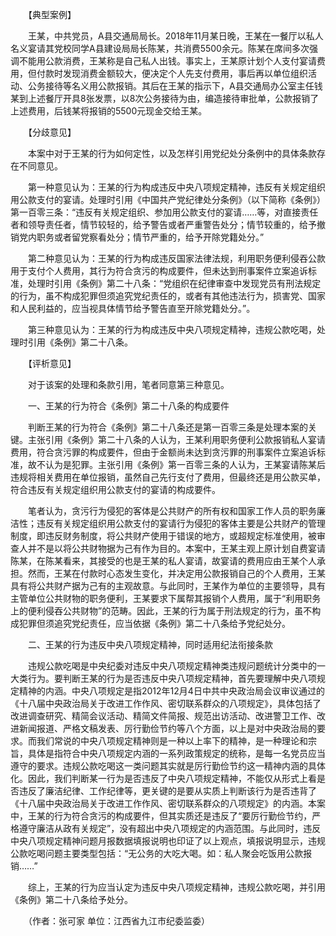 　　【典型案例】

　　王某，中共党员，A县交通局局长。2018年11月某日晚，王某在一餐厅以私人名义宴请其党校同学A县建设局局长陈某，共消费5500余元。陈某在席间多次强调不能用公款消费，王某称是自己私人出钱。事实上，王某原计划个人支付宴请费用，但付款时发现消费金额较大，便决定个人先支付费用，事后再以单位组织活动、公务接待等名义用公款报销。其后在王某的指示下，A县交通局办公室主任钱某到上述餐厅开具8张发票，以8次公务接待为由，编造接待审批单，公款报销了上述费用，后钱某将报销的5500元现金交给王某。

　　【分歧意见】

　　本案中对于王某的行为如何定性，以及怎样引用党纪处分条例中的具体条款存在不同意见。

　　第一种意见认为：王某的行为构成违反中央八项规定精神，违反有关规定组织用公款支付的宴请。处理时引用《中国共产党纪律处分条例》（以下简称《条例》）第一百零三条：“违反有关规定组织、参加用公款支付的宴请……等，对直接责任者和领导责任者，情节较轻的，给予警告或者严重警告处分；情节较重的，给予撤销党内职务或者留党察看处分；情节严重的，给予开除党籍处分。”

　　第二种意见认为：王某的行为构成违反国家法律法规，利用职务便利侵吞公款用于支付个人费用，其行为符合贪污的构成要件，但未达到刑事案件立案追诉标准，处理时引用《条例》第二十八条：“党组织在纪律审查中发现党员有刑法规定的行为，虽不构成犯罪但须追究党纪责任的，或者有其他违法行为，损害党、国家和人民利益的，应当视具体情节给予警告直至开除党籍处分。”。

　　第三种意见认为：王某的行为构成违反中央八项规定精神，违规公款吃喝，处理时引用《条例》第二十八条。

　　【评析意见】

　　对于该案的处理和条款引用，笔者同意第三种意见。

　　一、王某的行为符合《条例》第二十八条的构成要件

　　判断王某的行为符合《条例》第二十八条还是第一百零三条是处理本案的关键。主张引用《条例》第二十八条的人认为，王某利用职务便利公款报销私人宴请费用，符合贪污罪的构成要件，但由于金额尚未达到贪污罪的刑事案件立案追诉标准，故不认为是犯罪。主张引用《条例》第一百零三条的人认为，王某宴请陈某后违规将相关费用在单位报销，虽然自己先行支付了费用，但最终还是用公款买单，符合违反有关规定组织用公款支付的宴请的构成要件。

　　笔者认为，贪污行为侵犯的客体是公共财产的所有权和国家工作人员的职务廉洁性；违反有关规定组织用公款支付的宴请行为侵犯的客体主要是公共财产的管理制度，即违反财务制度，将公共财产使用于错误的地方，或超规定标准使用，被审查人并不是以将公共财物据为己有作为目的。本案中，王某主观上原计划自费宴请陈某，在陈某看来，其接受的也是王某的私人宴请，故宴请的费用应由王某个人承担。然而，王某在付款时心态发生变化，并决定用公款报销自己的个人费用，王某具有将公共财产据为己有的主观故意。与此同时，王某作为单位的主要领导，具有主管单位公共财物的职务便利，王某要求下属帮其报销个人费用，属于“利用职务上的便利侵吞公共财物”的范畴。因此，王某的行为属于刑法规定的行为，虽不构成犯罪但须追究党纪责任，应当依据《条例》第二十八条给予党纪处分。

　　二、王某的行为违反中央八项规定精神，同时适用纪法衔接条款

　　违规公款吃喝是中央纪委对违反中央八项规定精神类违规问题统计分类中的一大类行为。要判断王某的行为是否违反中央八项规定精神，首先要理解中央八项规定精神的内涵。中央八项规定是指2012年12月4日中共中央政治局会议审议通过的《十八届中央政治局关于改进工作作风、密切联系群众的八项规定》，具体包括了改进调查研究、精简会议活动、精简文件简报、规范出访活动、改进警卫工作、改进新闻报道、严格文稿发表、厉行勤俭节约等八个方面，以上是对中央政治局的要求。而我们常说的中央八项规定精神则是一种以上率下的精神，是一种理论和宗旨，具体是指符合中央八项规定内涵的一系列政策规定的统称，是每一名党员应当遵守的要求。违规公款吃喝这一类问题其实就是厉行勤俭节约这一精神内涵的具体化。因此，我们判断某一行为是否违反了中央八项规定精神，不能仅从形式上看是否违反了廉洁纪律、工作纪律等，更关键的是要从实质上判断该行为是否违背了《十八届中央政治局关于改进工作作风、密切联系群众的八项规定》的内涵。本案中，王某的行为符合贪污的构成要件，但其实质还是违反了“要厉行勤俭节约，严格遵守廉洁从政有关规定”，没有超出中央八项规定的内涵范围。与此同时，违反中央八项规定精神问题月报数据填报说明也印证了以上观点，填报说明显示，违规公款吃喝问题主要类型包括：“无公务的大吃大喝。如：私人聚会吃饭用公款报销……”

　　综上，王某的行为应当认定为违反中央八项规定精神，违规公款吃喝，并引用《条例》第二十八条给予处分。

　　（作者：张可家 单位：江西省九江市纪委监委）